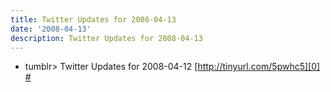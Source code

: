 ```yaml
---
title: Twitter Updates for 2008-04-13
date: '2008-04-13'
description: Twitter Updates for 2008-04-13
---
```


* tumblr\> Twitter Updates for 2008-04-12 [http://tinyurl.com/5pwhc5][0] [\#][1]


[0]: http://tinyurl.com/5pwhc5
[1]: http://twitter.com/shvelmur/statuses/788165458